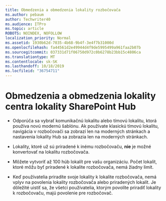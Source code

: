```yaml
---
title: Obmedzenia a obmedzenia lokality rozbočovača
ms.author: pebaum
author: Techwriter40
ms.audience: ITPro
ms.topic: article
ROBOTS: NOINDEX, NOFOLLOW
localization_priority: Normal
ms.assetid: 1930b62d-7035-4b68-9b4f-3e4f7b31000d
ms.openlocfilehash: fa44561d2e49944d4f9de5995499a961faa2b07b
ms.sourcegitcommit: 037331d71f06750d972c0b6278b23bb15c4806ca
ms.translationtype: MT
ms.contentlocale: sk-SK
ms.lasthandoff: 10/18/2019
ms.locfileid: "36754711"
---
```

# <a name="sharepoint-hub-site-limits-and-restrictions"></a>Obmedzenia a obmedzenia lokality centra lokality SharePoint Hub

- Odporúča sa vybrať komunikačnú lokalitu alebo tímovú lokalitu, ktorá používa novú modernú šablónu. Ak používate klasickú tímovú lokalitu, navigácia v rozbočovači sa zobrazí len na moderných stránkach a nastavenia lokality Hub sa zobrazia len na moderných stránkach.

- Lokality, ktoré už sú priradené k inému rozbočovaču, **nie** je možné konvertovať na lokalitu rozbočovača.

- Môžete vytvoriť až 100 húb lokalít pre vašu organizáciu. Počet lokalít, ktoré môžu byť priradené k lokalite rozbočovača, nemá žiadny limit.

- Keď používatelia priradíte svoje lokality k lokalite rozbočovača, nemá vplyv na povolenia lokality rozbočovača alebo priradených lokalít. Je dôležité uistiť sa, že všetci používatelia, ktorým povolíte priradiť lokality k rozbočovaču, majú povolenie pre rozbočovač.

